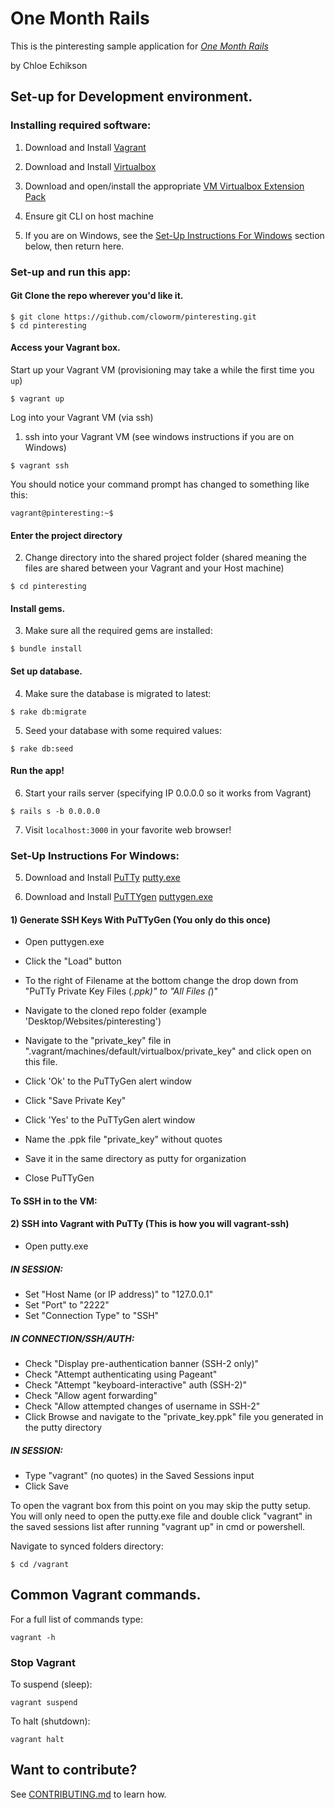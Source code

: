 # One Month Rails

This is the pinteresting sample application for [*One Month Rails*](http://onemonthrails.com)

by Chloe Echikson

## Set-up for Development environment.

### Installing required software:

1) Download and Install [Vagrant](http://www.vagrantup.com/downloads.html)

2) Download and Install [Virtualbox](https://www.virtualbox.org/wiki/Downloads)

3) Download and open/install the appropriate [VM Virtualbox Extension Pack](https://www.virtualbox.org/wiki/Downloads)

4) Ensure git CLI on host machine

5) If you are on Windows, see the [Set-Up Instructions For Windows](#set-up-instructions-for-windows) section below, then return here.


### Set-up and run this app:

#### Git Clone the repo wherever you'd like it.

```terminal
$ git clone https://github.com/cloworm/pinteresting.git
$ cd pinteresting
```

#### Access your Vagrant box.

Start up your Vagrant VM (provisioning may take a while the first time you `up`)
```terminal
$ vagrant up
```

Log into your Vagrant VM (via ssh)

1) ssh into your Vagrant VM (see windows instructions if you are on Windows)
```terminal
$ vagrant ssh
```

You should notice your command prompt has changed to something like this:
```terminal
vagrant@pinteresting:~$
```

#### Enter the project directory

2) Change directory into the shared project folder (shared meaning the files are shared between your Vagrant and your Host machine)
```terminal
$ cd pinteresting
```

#### Install gems.

3) Make sure all the required gems are installed:
```terminal
$ bundle install
```

#### Set up database.

4) Make sure the database is migrated to latest:
```terminal
$ rake db:migrate
```

5) Seed your database with some required values:
```terminal
$ rake db:seed
```

#### Run the app!

6) Start your rails server (specifying IP 0.0.0.0 so it works from Vagrant)
```terminal
$ rails s -b 0.0.0.0
```

7) Visit `localhost:3000` in your favorite web browser!

### Set-Up Instructions For Windows:

5) Download and Install [PuTTy](http://www.chiark.greenend.org.uk/~sgtatham/putty/download.html) [putty.exe](http://the.earth.li/~sgtatham/putty/latest/x86/putty.exe)

6) Download and Install [PuTTYgen](http://www.chiark.greenend.org.uk/~sgtatham/putty/download.html) [puttygen.exe](http://the.earth.li/~sgtatham/putty/latest/x86/puttygen.exe)

#### 1) Generate SSH Keys With PuTTyGen (You only do this once)

* Open puttygen.exe

* Click the "Load" button

* To the right of Filename at the bottom change the drop down from
"PuTTy Private Key Files (*.ppk)" to "All Files (*)"

* Navigate to the cloned repo folder (example 'Desktop/Websites/pinteresting')

* Navigate to the "private_key" file in
".vagrant/machines/default/virtualbox/private_key"
and click open on this file.

* Click 'Ok' to the PuTTyGen alert window

* Click "Save Private Key"

* Click 'Yes' to the PuTTyGen alert window

* Name the .ppk file "private_key" without quotes

* Save it in the same directory as putty for organization

* Close PuTTyGen

#### To SSH in to the VM:
#### 2) SSH into Vagrant with PuTTy (This is how you will vagrant-ssh)

* Open putty.exe

##### IN SESSION:

* Set "Host Name (or IP address)" to "127.0.0.1"
* Set "Port" to "2222"
* Set "Connection Type" to "SSH"

##### IN CONNECTION/SSH/AUTH:

* Check "Display pre-authentication banner (SSH-2 only)"
* Check "Attempt authenticating using Pageant"
* Check "Attempt "keyboard-interactive" auth (SSH-2)"
* Check "Allow agent forwarding"
* Check "Allow attempted changes of username in SSH-2"
* Click Browse and navigate to the "private_key.ppk" file you
generated in the putty directory

##### IN SESSION:

* Type "vagrant" (no quotes) in the Saved Sessions input
* Click Save

To open the vagrant box from this point on you may skip the
putty setup. You will only need to open the putty.exe file and
double click "vagrant" in the saved sessions list after running
"vagrant up" in cmd or powershell.

Navigate to synced folders directory:
```terminal
$ cd /vagrant
```

## Common Vagrant commands.

For a full list of commands type:
```terminal
vagrant -h
```

### Stop Vagrant

To suspend (sleep):
```terminal
vagrant suspend
```

To halt (shutdown):
```terminal
vagrant halt
```

## Want to contribute?

See [CONTRIBUTING.md](CONTRIBUTING.md) to learn how.
